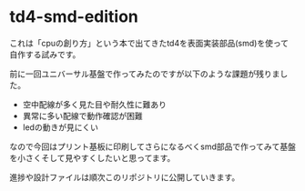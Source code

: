 # td4-smd-edition
これは「cpuの創り方」という本で出てきたtd4を表面実装部品(smd)を使って自作する試みです。

前に一回ユニバーサル基盤で作ってみたのですが以下のような課題が残りました。
- 空中配線が多く見た目や耐久性に難あり
- 異常に多い配線で動作確認が困難
- ledの動きが見にくい
  
なので今回はプリント基板に印刷してさらになるべくsmd部品で作ってみて基盤を小さくそして見やすくしたいと思ってます。

進捗や設計ファイルは順次このリポジトリに公開していきます。

